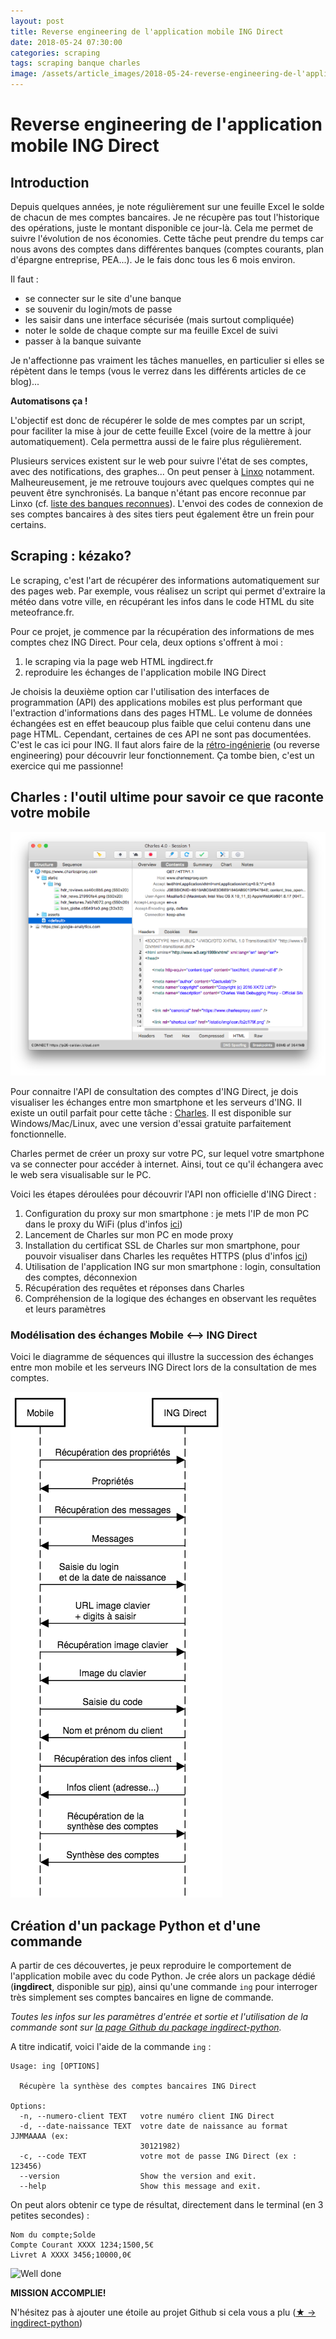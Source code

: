 ```yaml
---
layout: post
title: Reverse engineering de l'application mobile ING Direct
date: 2018-05-24 07:30:00
categories: scraping
tags: scraping banque charles
image: /assets/article_images/2018-05-24-reverse-engineering-de-l'application-mobile-ing-direct/banque.jpg
---
```


# Reverse engineering de l'application mobile ING Direct

## Introduction

Depuis quelques années, je note régulièrement sur une feuille Excel le solde de chacun de mes comptes bancaires. Je ne récupère pas tout l'historique des opérations, juste le montant disponible ce jour-là. Cela me permet de suivre l'évolution de nos économies.
Cette tâche peut prendre du temps car nous avons des comptes dans différentes banques (comptes courants, plan d'épargne entreprise, PEA...). Je le fais donc tous les 6 mois environ.

Il faut :
- se connecter sur le site d'une banque
- se souvenir du login/mots de passe
- les saisir dans une interface sécurisée (mais surtout compliquée)
- noter le solde de chaque compte sur ma feuille Excel de suivi
- passer à la banque suivante

Je n'affectionne pas vraiment les tâches manuelles, en particulier si elles se répètent dans le temps (vous le verrez dans les différents articles de ce blog)...

**Automatisons ça !**

L'objectif est donc de récupérer le solde de mes comptes par un script, pour faciliter la mise à jour de cette feuille Excel (voire de la mettre à jour automatiquement).
Cela permettra aussi de le faire plus régulièrement.

Plusieurs services existent sur le web pour suivre l'état de ses comptes, avec des notifications, des graphes... On peut penser à [Linxo](https://www.linxo.com/) notamment. Malheureusement, je me retrouve toujours avec quelques comptes qui ne peuvent être synchronisés. La banque n'étant pas encore reconnue par Linxo (cf. [liste des banques reconnues](https://www.linxo.com/decouvrir/liste-banques/)). L'envoi des codes de connexion de ses comptes bancaires à des sites tiers peut également être un frein pour certains.

## Scraping : kézako?

Le scraping, c'est l'art de récupérer des informations automatiquement sur des pages web. Par exemple, vous réalisez un script qui permet d'extraire la météo dans votre ville, en récupérant les infos dans le code HTML du site meteofrance.fr.

Pour ce projet, je commence par la récupération des informations de mes comptes chez ING Direct. Pour cela, deux options s'offrent à moi :

1) le scraping via la page web HTML ingdirect.fr
2) reproduire les échanges de l'application mobile ING Direct

Je choisis la deuxième option car l'utilisation des interfaces de programmation (API) des applications mobiles est plus performant que l'extraction d'informations dans des pages HTML. Le volume de données échangées est en effet beaucoup plus faible que celui contenu dans une page HTML.
Cependant, certaines de ces API ne sont pas documentées. C'est le cas ici pour ING. Il faut alors faire de la [rétro-ingénierie](https://fr.wikipedia.org/wiki/R%C3%A9tro-ing%C3%A9nierie) (ou reverse engineering) pour découvrir leur fonctionnement. Ça tombe bien, c'est un exercice qui me passionne!

## Charles : l'outil ultime pour savoir ce que raconte votre mobile

![Charles Proxy](/assets/article_images/2018-05-24-reverse-engineering-de-l'application-mobile-ing-direct/charles-macosx.png)

Pour connaitre l'API de consultation des comptes d'ING Direct, je dois visualiser les échanges entre mon smartphone et les serveurs d'ING. Il existe un outil parfait pour cette tâche : [Charles](https://www.charlesproxy.com/). Il est disponible sur Windows/Mac/Linux, avec une version d'essai gratuite parfaitement fonctionnelle.

Charles permet de créer un proxy sur votre PC, sur lequel votre smartphone va se connecter pour accéder à internet. Ainsi, tout ce qu'il échangera avec le web sera visualisable sur le PC.

Voici les étapes déroulées pour découvrir l'API non officielle d'ING Direct :

1) Configuration du proxy sur mon smartphone : je mets l'IP de mon PC dans le proxy du WiFi (plus d'infos [ici](https://www.charlesproxy.com/documentation/configuration/browser-and-system-configuration/))
2) Lancement de Charles sur mon PC en mode proxy
3) Installation du certificat SSL de Charles sur mon smartphone, pour pouvoir visualiser dans Charles les requêtes HTTPS (plus d'infos [ici](https://www.charlesproxy.com/documentation/using-charles/ssl-certificates/))
4) Utilisation de l'application ING sur mon smartphone : login, consultation des comptes, déconnexion
5) Récupération des requêtes et réponses dans Charles
6) Compréhension de la logique des échanges en observant les requêtes et leurs paramètres

### Modélisation des échanges Mobile ⟷ ING Direct

Voici le diagramme de séquences qui illustre la succession des échanges entre mon mobile et les serveurs ING Direct lors de la consultation de mes comptes.

![Diagramme de séquences mobile/ING](/assets/article_images/2018-05-24-reverse-engineering-de-l'application-mobile-ing-direct/diagramme_sequences_ING.png)

## Création d'un package Python et d'une commande

A partir de ces découvertes, je peux reproduire le comportement de l'application mobile avec du code Python. Je crée alors un package dédié (**ingdirect**, disponible sur [pip](https://pypi.org/project/ingdirect/)), ainsi qu'une commande `ing` pour interroger très simplement ses comptes bancaires en ligne de commande.

*Toutes les infos sur les paramètres d'entrée et sortie et l'utilisation de la commande sont sur [la page Github du package ingdirect-python](https://github.com/tducret/ingdirect-python).*

A titre indicatif, voici l'aide de la commande `ing` :

```
Usage: ing [OPTIONS]

  Récupère la synthèse des comptes bancaires ING Direct

Options:
  -n, --numero-client TEXT   votre numéro client ING Direct
  -d, --date-naissance TEXT  votre date de naissance au format JJMMAAAA (ex:
                             30121982)
  -c, --code TEXT            votre mot de passe ING Direct (ex : 123456)
  --version                  Show the version and exit.
  --help                     Show this message and exit.
  ```

On peut alors obtenir ce type de résultat, directement dans le terminal (en 3 petites secondes) :

```
Nom du compte;Solde
Compte Courant XXXX 1234;1500,5€
Livret A XXXX 3456;10000,0€
```


![Well done](https://media.giphy.com/media/Mp4hQy51LjY6A/giphy.gif)

**MISSION ACCOMPLIE!**

N'hésitez pas à ajouter une étoile au projet Github si cela vous a plu ([★ → ingdirect-python](https://github.com/tducret/ingdirect-python))